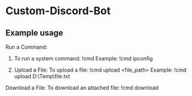# Custom-Discord-Bot

## Example usage 
Run a Command:

1. To run a system command: !cmd <command>
Example: !cmd ipconfig

2. Upload a File:
To upload a file: !cmd upload <file_path>
Example:  !cmd upload D:\Temp\file.txt

Download a File: 
To download an attached file:  !cmd download
